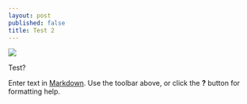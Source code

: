 ```yaml
---
layout: post
published: false
title: Test 2
---
```

![]({{site.baseurl}}/img/Hearthstone%20Screenshot%2012-30-16%2020.11.10.png)

Test?

Enter text in [Markdown](http://daringfireball.net/projects/markdown/). Use the toolbar above, or click the **?** button for formatting help.
